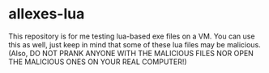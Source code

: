 # allexes-lua
This repository is for me testing lua-based exe files on a VM. You can use this as well, just keep in mind that some of these lua files may be malicious. (Also, DO NOT PRANK ANYONE WITH THE MALICIOUS FILES NOR OPEN THE MALICIOUS ONES ON YOUR REAL COMPUTER!)
